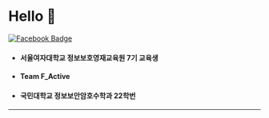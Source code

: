 # Hello 👋
<div align=left>

  [![Facebook Badge](https://img.shields.io/badge/facebook-1877f2?style=flat-square&logo=facebook&logoColor=white&link=https://www.facebook.com/nyunhyuk)](https://www.facebook.com/NamDoubleY/)
	
</div>

+ #### 서울여자대학교 정보보호영재교육원 7기 교육생
+ #### Team F_Active
+ #### 국민대학교 정보보안암호수학과 22학번
<hr>

<!--
**llist-df/llist-df** is a ✨ _special_ ✨ repository because its `README.md` (this file) appears on your GitHub profile.

Here are some ideas to get you started:

- 🔭 I’m currently working on ...
- 🌱 I’m currently learning ...
- 👯 I’m looking to collaborate on ...
- 🤔 I’m looking for help with ...
- 💬 Ask me about ...
- 📫 How to reach me: ...
- 😄 Pronouns: ...
- ⚡ Fun fact: ...
-->
